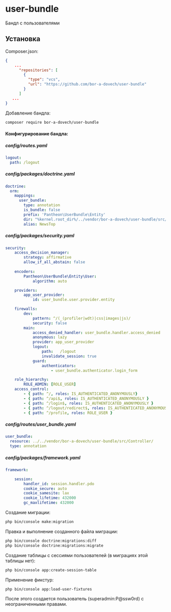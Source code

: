 # user-bundle
Бандл с пользователями

## Установка

Composer.json:
```json
{
    ...
      "repositories": [
        {
          "type": "vcs",
          "url": "https://github.com/bor-a-dovech/user-bundle"
        }
      ]
   ...
}
```
Добавление бандла:
```bash
composer require bor-a-dovech/user-bundle
```

#### Конфигурирование бандла:

##### config/routes.yaml

```yaml
logout:
  path: /logout
```

##### config/packages/doctrine.yaml
    
```yaml
doctrine:
  orm:
    mappings:
      user_bundle:
        type: annotation
        is_bundle: false
        prefix: 'Pantheon\UserBundle\Entity'
        dir: "%kernel.root_dir%/../vendor/bor-a-dovech/user-bundle/src/Entity"
        alias: NewsTop
```

##### config/packages/security.yaml

```yaml
security:
    access_decision_manager:
        strategy: affirmative
        allow_if_all_abstain: false
        
    encoders:
        Pantheon\UserBundle\Entity\User:
            algorithm: auto

    providers:
        app_user_provider:
            id: user_bundle.user.provider.entity

    firewalls:
        dev:
            pattern: ^/(_(profiler|wdt)|css|images|js)/
            security: false
        main:
            access_denied_handler: user_bundle.handler.access_denied
            anonymous: lazy
            provider: app_user_provider
            logout:
                path:   /logout
                invalidate_session: true
            guard:
                authenticators:
                    - user_bundle.authenticator.login_form

    role_hierarchy:
        ROLE_ADMIN: [ROLE_USER]
    access_control:
        - { path: ^/, roles: IS_AUTHENTICATED_ANONYMOUSLY}
        - { path: ^/api$, roles: IS_AUTHENTICATED_ANONYMOUSLY }
        - { path: ^/login$, roles: IS_AUTHENTICATED_ANONYMOUSLY }
        - { path: ^/logout/redirect$, roles: IS_AUTHENTICATED_ANONYMOUSLY }
        - { path: ^/profile, roles: ROLE_USER }
```

##### config/routes/user_bundle.yaml
```yaml
user_bundle:
  resource: ../../vendor/bor-a-dovech/user-bundle/src/Controller/
  type: annotation
```

##### config/packages/framework.yaml
```yaml
framework:

    session:
        handler_id: session.handler.pdo
        cookie_secure: auto
        cookie_samesite: lax
        cookie_lifetime: 432000
        gc_maxlifetime: 432000
```


Создание миграции:
```bash
php bin/console make:migration
```
Правка и выполнение созданного файла миграции:
 ```bash
php bin/console doctrine:migrations:diff
php bin/console doctrine:migrations:migrate
 ```

Создание таблицы с сессиями пользователей (в миграциях этой таблицы нет):
 ```bash
php bin/console app:create-session-table
 ```

Применение фикстур:
 ```bash
php bin/console app:load-user-fixtures
 ```

После этого создается пользователь (superadmin:P@ssw0rd) с неограниченными правами. 
